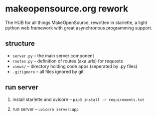 # makeopensource.org rework
The HUB for all things MakeOpenSource, rewritten in starlette, a light python web 
framework with great asynchronous programming support.


## structure

* `server.py` – the main server component
* `routes.py` – definition of routes (aka urls) for requests
* `views/` – directory holding code apps (seperated by .py files)
* `.gitignore` – all files ignored by git


## run server
1. install starlette and uvicorn – `pip3 install -r requirements.txt`

2. run server – `uvicorn server:app`
